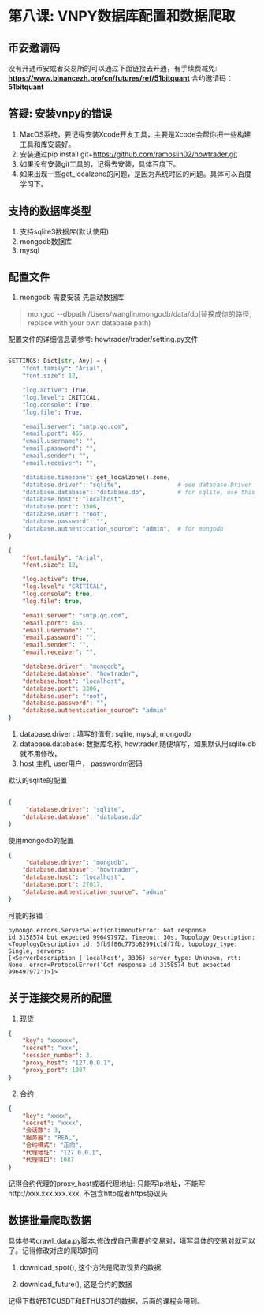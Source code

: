 # 第八课: VNPY数据库配置和数据爬取


## 币安邀请码
没有开通币安或者交易所的可以通过下面链接去开通，有手续费减免:
**https://www.binancezh.pro/cn/futures/ref/51bitquant**
合约邀请码：**51bitquant**


## 答疑: 安装vnpy的错误
1. MacOS系统，要记得安装Xcode开发工具，主要是Xcode会帮你把一些构建工具和库安装好。
2. 安装通过pip install git+https://github.com/ramoslin02/howtrader.git
3. 如果没有安装git工具的，记得去安装，具体百度下。
4. 如果出现一些get_localzone的问题，是因为系统时区的问题。具体可以百度学习下。

## 支持的数据库类型
1. 支持sqlite3数据库(默认使用)
2. mongodb数据库
3. mysql  

## 配置文件

1. mongodb 需要安装 先启动数据库
> mongod --dbpath /Users/wanglin/mongodb/data/db(替换成你的路径, replace
> with your own database path)


配置文件的详细信息请参考: howtrader/trader/setting.py文件
```python

SETTINGS: Dict[str, Any] = {
    "font.family": "Arial",
    "font.size": 12,

    "log.active": True,
    "log.level": CRITICAL,
    "log.console": True,
    "log.file": True,

    "email.server": "smtp.qq.com",
    "email.port": 465,
    "email.username": "",
    "email.password": "",
    "email.sender": "",
    "email.receiver": "",

    "database.timezone": get_localzone().zone,
    "database.driver": "sqlite",                # see database.Driver
    "database.database": "database.db",         # for sqlite, use this as filepath
    "database.host": "localhost",
    "database.port": 3306,
    "database.user": "root",
    "database.password": "",
    "database.authentication_source": "admin",  # for mongodb
}

```

``` json
{
    "font.family": "Arial",
    "font.size": 12,

    "log.active": true,
    "log.level": "CRITICAL",
    "log.console": true,
    "log.file": true,

    "email.server": "smtp.qq.com",
    "email.port": 465,
    "email.username": "",
    "email.password": "",
    "email.sender": "",
    "email.receiver": "",

    "database.driver": "mongodb",               
    "database.database": "howtrader",
    "database.host": "localhost",
    "database.port": 3306,
    "database.user": "root",
    "database.password": "",
    "database.authentication_source": "admin"
}


```
1. database.driver : 填写的值有: sqlite, mysql, mongodb 
2. database.database: 数据库名称,
   howtrader,随便填写，如果默认用sqlite.db就不用修改。
3. host 主机, user用户， passwordm密码 

默认的sqlite的配置
```json

{
     "database.driver": "sqlite",               
    "database.database": "database.db"
}


```
使用mongodb的配置
``` json
{
     "database.driver": "mongodb",               
    "database.database": "howtrader",
    "database.host": "localhost",
    "database.port": 27017,
    "database.authentication_source": "admin"
}

```




可能的报错： 
``` 
pymongo.errors.ServerSelectionTimeoutError: Got response
id 3158574 but expected 996497972, Timeout: 30s, Topology Description:
<TopologyDescription id: 5fb9f86c773b82991c1df7fb, topology_type:
Single, servers:
[<ServerDescription ('localhost', 3306) server_type: Unknown, rtt: None, error=ProtocolError('Got response id 3158574 but expected 996497972')>]>

```


## 关于连接交易所的配置

1. 现货

```json
{
    "key": "xxxxxx",
    "secret": "xxx",
    "session_number": 3,
    "proxy_host": "127.0.0.1",
    "proxy_port": 1087
}

```

2. 合约

```json
{
    "key": "xxxx",
    "secret": "xxxx",
    "会话数": 3,
    "服务器": "REAL",
    "合约模式": "正向",
    "代理地址": "127.0.0.1",
    "代理端口": 1087
}

```

记得合约代理的proxy_host或者代理地址:
只能写ip地址，不能写http://xxx.xxx.xxx.xxx, 不包含http或者https协议头


## 数据批量爬取数据
具体参考crawl_data.py脚本,修改成自己需要的交易对，填写具体的交易对就可以了。记得修改对应的爬取时间
1. download_spot(), 这个方法是爬取现货的数据.

2. download_future(), 这是合约的数据

记得下载好BTCUSDT和ETHUSDT的数据，后面的课程会用到。

